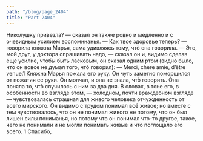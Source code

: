 ```yaml
---
path: "/blog/page_2404"
title: "Part 2404"
---
```


 Николушку привезла? — сказал он также ровно и медленно и с очевидным усилием воспоминанья.
— Как твое здоровье теперь? — говорила княжна Марья, сама удивляясь тому, чтò она говорила.
— Это, мой друг, у доктора спрашивать надо, — сказал он и, видимо сделав еще усилие, чтобы быть ласковым, он сказал одним ртом (видно было, что он вовсе не думал того, чтò говорил):
— Merci, chère amie, d’être venue.1
Княжна Марья пожала его руку. Он чуть заметно поморщился от пожатия ее руки. Он молчал, и она не знала, чтò говорить. Она поняла то, чтò случилось с ним за два дня. В словах, в тоне его, в особенности во взгляде этом, — холодном, почти враждебном взгляде — чувствовалась страшная для живого человека отчужденность от всего мирского. Он видимо с трудом понимал всё живое; но вместе с тем чувствовалось, что он не понимал живого не потому, что он был лишен силы пониманья, но потому что он понимал что-то другое, такое, чего не понимали и не могли понимать живые и чтò поглощало его всего.
1 Спасибо,
